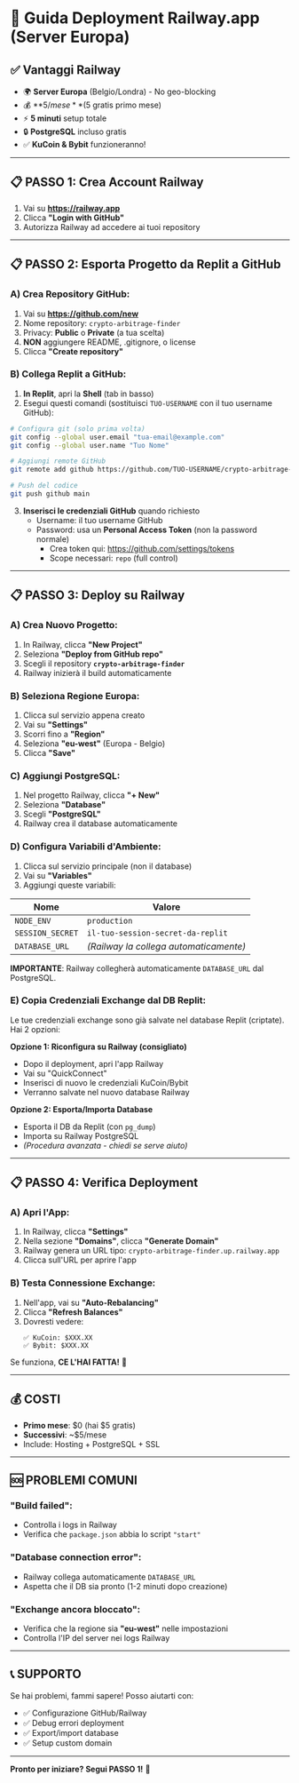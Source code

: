# 🚀 Guida Deployment Railway.app (Server Europa)

## ✅ Vantaggi Railway
- 🌍 **Server Europa** (Belgio/Londra) - No geo-blocking
- 💰 **$5/mese** ($5 gratis primo mese)
- ⚡ **5 minuti** setup totale
- 🔒 **PostgreSQL** incluso gratis
- ✅ **KuCoin & Bybit** funzioneranno!

---

## 📋 PASSO 1: Crea Account Railway

1. Vai su **https://railway.app**
2. Clicca **"Login with GitHub"**
3. Autorizza Railway ad accedere ai tuoi repository

---

## 📋 PASSO 2: Esporta Progetto da Replit a GitHub

### A) Crea Repository GitHub:
1. Vai su **https://github.com/new**
2. Nome repository: `crypto-arbitrage-finder`
3. Privacy: **Public** o **Private** (a tua scelta)
4. **NON** aggiungere README, .gitignore, o license
5. Clicca **"Create repository"**

### B) Collega Replit a GitHub:
1. **In Replit**, apri la **Shell** (tab in basso)
2. Esegui questi comandi (sostituisci `TUO-USERNAME` con il tuo username GitHub):

```bash
# Configura git (solo prima volta)
git config --global user.email "tua-email@example.com"
git config --global user.name "Tuo Nome"

# Aggiungi remote GitHub
git remote add github https://github.com/TUO-USERNAME/crypto-arbitrage-finder.git

# Push del codice
git push github main
```

3. **Inserisci le credenziali GitHub** quando richiesto
   - Username: il tuo username GitHub
   - Password: usa un **Personal Access Token** (non la password normale)
     - Crea token qui: https://github.com/settings/tokens
     - Scope necessari: `repo` (full control)

---

## 📋 PASSO 3: Deploy su Railway

### A) Crea Nuovo Progetto:
1. In Railway, clicca **"New Project"**
2. Seleziona **"Deploy from GitHub repo"**
3. Scegli il repository **`crypto-arbitrage-finder`**
4. Railway inizierà il build automaticamente

### B) Seleziona Regione Europa:
1. Clicca sul servizio appena creato
2. Vai su **"Settings"**
3. Scorri fino a **"Region"**
4. Seleziona **"eu-west"** (Europa - Belgio)
5. Clicca **"Save"**

### C) Aggiungi PostgreSQL:
1. Nel progetto Railway, clicca **"+ New"**
2. Seleziona **"Database"**
3. Scegli **"PostgreSQL"**
4. Railway crea il database automaticamente

### D) Configura Variabili d'Ambiente:
1. Clicca sul servizio principale (non il database)
2. Vai su **"Variables"**
3. Aggiungi queste variabili:

| Nome | Valore |
|------|--------|
| `NODE_ENV` | `production` |
| `SESSION_SECRET` | `il-tuo-session-secret-da-replit` |
| `DATABASE_URL` | *(Railway la collega automaticamente)* |

**IMPORTANTE**: Railway collegherà automaticamente `DATABASE_URL` dal PostgreSQL.

### E) Copia Credenziali Exchange dal DB Replit:

Le tue credenziali exchange sono già salvate nel database Replit (criptate).
Hai 2 opzioni:

**Opzione 1: Riconfigura su Railway (consigliato)**
- Dopo il deployment, apri l'app Railway
- Vai su "QuickConnect"
- Inserisci di nuovo le credenziali KuCoin/Bybit
- Verranno salvate nel nuovo database Railway

**Opzione 2: Esporta/Importa Database**
- Esporta il DB da Replit (con `pg_dump`)
- Importa su Railway PostgreSQL
- *(Procedura avanzata - chiedi se serve aiuto)*

---

## 📋 PASSO 4: Verifica Deployment

### A) Apri l'App:
1. In Railway, clicca **"Settings"**
2. Nella sezione **"Domains"**, clicca **"Generate Domain"**
3. Railway genera un URL tipo: `crypto-arbitrage-finder.up.railway.app`
4. Clicca sull'URL per aprire l'app

### B) Testa Connessione Exchange:
1. Nell'app, vai su **"Auto-Rebalancing"**
2. Clicca **"Refresh Balances"**
3. Dovresti vedere:
   ```
   ✅ KuCoin: $XXX.XX
   ✅ Bybit: $XXX.XX
   ```

Se funziona, **CE L'HAI FATTA!** 🎉

---

## 💰 COSTI

- **Primo mese**: $0 (hai $5 gratis)
- **Successivi**: ~$5/mese
- Include: Hosting + PostgreSQL + SSL

---

## 🆘 PROBLEMI COMUNI

### "Build failed":
- Controlla i logs in Railway
- Verifica che `package.json` abbia lo script `"start"`

### "Database connection error":
- Railway collega automaticamente `DATABASE_URL`
- Aspetta che il DB sia pronto (1-2 minuti dopo creazione)

### "Exchange ancora bloccato":
- Verifica che la regione sia **"eu-west"** nelle impostazioni
- Controlla l'IP del server nei logs Railway

---

## 📞 SUPPORTO

Se hai problemi, fammi sapere! Posso aiutarti con:
- ✅ Configurazione GitHub/Railway
- ✅ Debug errori deployment
- ✅ Export/import database
- ✅ Setup custom domain

---

**Pronto per iniziare? Segui PASSO 1!** 🚀
